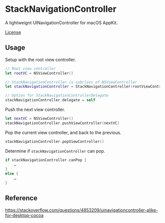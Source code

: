 # StackNavigationController

A lightweignt UINavigationController for macOS AppKit.

[License](./LICENSE)


## Usage

Setup with the root view controller.

```swift
// Root view controller
let rootVC = NSViewController()

// StackNavigationController is subclass of NSViewController
let stackNavigationController = StackNavigationController(rootViewController: rootVC)

// Option for StackNavigationControllerDelegate
stackNavigationController.delegate = self
```

Push the next view controller.

```swift
let nextVC = NSViewController()
stackNavigationController.pushViewController(nextVC)
```

Pop the current view controller, and back to the previous.

```swift
stackNavigationController.popViewController()
```

Determine if `stackNavigationController` can pop.

```swift
if stackNavigationController.canPop {
	…
}
else {
	…
}
```


## Reference
https://stackoverflow.com/questions/4853209/uinavigationcontroller-alike-for-desktop-cocoa
